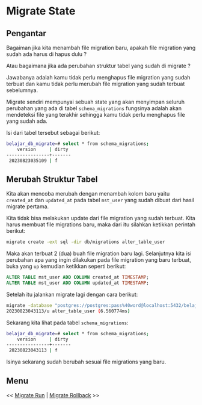 # Migrate State

## Pengantar

Bagaiman jika kita menambah file migration baru, apakah file migration yang sudah ada harus di hapus dulu ?

Atau bagaimana jika ada perubahan struktur tabel yang sudah di migrate ?

Jawabanya adalah kamu tidak perlu menghapus file migration yang sudah terbuat dan kamu tidak perlu merubah file migration yang sudah terbuat sebelumnya.

Migrate sendiri mempunyai sebuah state yang akan menyimpan seluruh perubahan yang ada di tabel `schema_migrations` fungsinya adalah akan mendeteksi file yang terakhir sehingga kamu tidak perlu menghapus file yang sudah ada.

Isi dari tabel tersebut sebagai berikut:

```bash
belajar_db_migrate=# select * from schema_migrations;
    version     | dirty
----------------+-------
 20230823035109 | f
```

## Merubah Struktur Tabel

Kita akan mencoba merubah dengan menambah kolom baru yaitu `created_at` dan `updated_at` pada tabel `mst_user` yang sudah dibuat dari hasil migrate pertama.

Kita tidak bisa melakukan update dari file migration yang sudah terbuat. Kita harus membuat file migrations baru, maka dari itu silahkan ketikkan perintah berikut:

```bash
migrate create -ext sql -dir db/migrations alter_table_user
```

Maka akan terbuat 2 (dua) buah file migration baru lagi. Selanjutnya kita isi perubahan apa yang ingin dilakukan pada file migration yang baru terbuat, buka yang `up` kemudian ketikkan seperti berikut:

```sql
ALTER TABLE mst_user ADD COLUMN created_at TIMESTAMP;
ALTER TABLE mst_user ADD COLUMN updated_at TIMESTAMP;
```

Setelah itu jalankan migrate lagi dengan cara berikut:

```bash
migrate -database "postgres://postgres:pass%40word@localhost:5432/belajar_db_migrate?sslmode=disable" -path db/migrations up
20230823043113/u alter_table_user (6.560774ms)
```

Sekarang kita lihat pada tabel `schema_migrations`:

```bash
belajar_db_migrate=# select * from schema_migrations;
    version     | dirty
----------------+-------
 20230823043113 | f
```

Isinya sekarang sudah berubah sesuai file migrations yang baru.

## Menu

<< [Migrate Run](2-migrate-run.md) | [Migrate Rollback](4-migrate-down.md) >>

